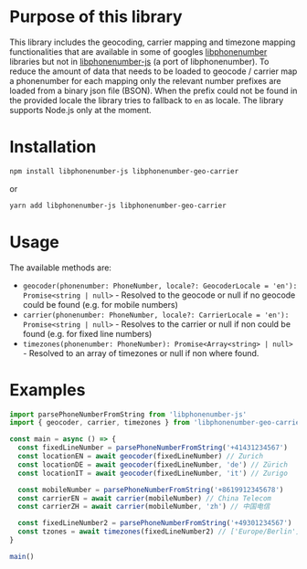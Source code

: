 # Purpose of this library

This library includes the geocoding, carrier mapping and timezone mapping functionalities that are available in some of googles [libphonenumber](https://github.com/google/libphonenumber) libraries but not in [libphonenumber-js](https://gitlab.com/catamphetamine/libphonenumber-js) (a port of libphonenumber).
To reduce the amount of data that needs to be loaded to geocode / carrier map a phonenumber for each mapping only the relevant number prefixes are loaded from a binary json file (BSON).
When the prefix could not be found in the provided locale the library tries to fallback to `en` as locale.
The library supports Node.js only at the moment.

# Installation

```sh
npm install libphonenumber-js libphonenumber-geo-carrier
```

or

```sh
yarn add libphonenumber-js libphonenumber-geo-carrier
```

# Usage

The available methods are:

- `geocoder(phonenumber: PhoneNumber, locale?: GeocoderLocale = 'en'): Promise<string | null>` - Resolved to the geocode or null if no geocode could be found (e.g. for mobile numbers)
- `carrier(phonenumber: PhoneNumber, locale?: CarrierLocale = 'en'): Promise<string | null>` - Resolves to the carrier or null if non could be found (e.g. for fixed line numbers)
- `timezones(phonenumber: PhoneNumber): Promise<Array<string> | null>` - Resolved to an array of timezones or null if non where found.

# Examples

```js
import parsePhoneNumberFromString from 'libphonenumber-js'
import { geocoder, carrier, timezones } from 'libphonenumber-geo-carrier'

const main = async () => {
  const fixedLineNumber = parsePhoneNumberFromString('+41431234567')
  const locationEN = await geocoder(fixedLineNumber) // Zurich
  const locationDE = await geocoder(fixedLineNumber, 'de') // Zürich
  const locationIT = await geocoder(fixedLineNumber, 'it') // Zurigo

  const mobileNumber = parsePhoneNumberFromString('+8619912345678')
  const carrierEN = await carrier(mobileNumber) // China Telecom
  const carrierZH = await carrier(mobileNumber, 'zh') // 中国电信

  const fixedLineNumber2 = parsePhoneNumberFromString('+49301234567')
  const tzones = await timezones(fixedLineNumber2) // ['Europe/Berlin']
}

main()
```
